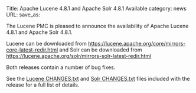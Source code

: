 Title: Apache Lucene 4.8.1 and Apache Solr 4.8.1 Available
category: news
URL: 
save_as: 

The Lucene PMC is pleased to announce the availability
of Apache Lucene 4.8.1 and Apache Solr 4.8.1.

Lucene can be downloaded from <https://lucene.apache.org/core/mirrors-core-latest-redir.html>
and Solr can be downloaded from <https://lucene.apache.org/solr/mirrors-solr-latest-redir.html>

Both releases contain a number of bug fixes.

See the [Lucene CHANGES.txt](/core/4_8_1/changes/Changes.html) and
[Solr CHANGES.txt](/solr/4_8_1/changes/Changes.html) files included
with the release for a full list of details.

